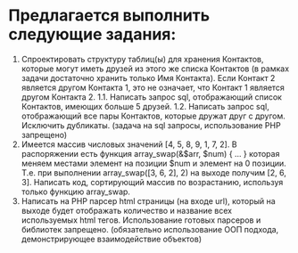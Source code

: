 # Предлагается выполнить следующие задания:

1. Спроектировать структуру таблиц(ы) для хранения Контактов, которые могут иметь друзей из этого же списка Контактов (в рамках задачи достаточно хранить только Имя Контакта). Если Контакт 2 является другом Контакта 1, это не означает, что Контакт 1 является другом Контакта 2.
    1.1. Написать запрос sql, отображающий список Контактов, имеющих больше 5 друзей.
    1.2. Написать запрос sql, отображающий все пары Контактов, которые дружат друг с другом. Исключить дубликаты.
(задача на sql запросы, использование PHP запрещено)
2. Имеется массив числовых значений [4, 5, 8, 9, 1, 7, 2]. В распоряжении есть функция array_swap(&$arr, $num) { … } которая меняем местами элемент на позиции $num и элемент на 0 позиции.  Т.е. при выполнении array_swap([3, 6, 2], 2) на выходе получим [2, 6, 3].
Написать код, сортирующий массив по возрастанию, используя только функцию array_swap.
3. Написать на PHP парсер html страницы (на входе url), который на выходе будет отображать количество и название всех используемых html тегов. Использование готовых парсеров и библиотек запрещено.
(обязательно использование ООП подхода, демонстрирующее взаимодействие объектов)

